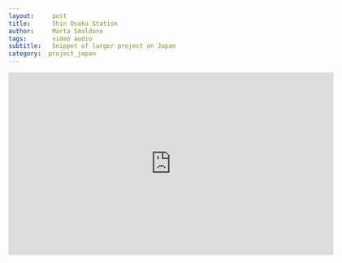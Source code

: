 ```yaml
---
layout:     post
title:      Shin Osaka Station
author:     Marta Smaldone
tags: 		video audio
subtitle:  	Snippet of larger project on Japan
category:  project_japan
---
```

<!-- Start Writing Below in Markdown -->


<iframe src="https://player.vimeo.com/video/214461939" width="640" height="360" frameborder="0" webkitallowfullscreen mozallowfullscreen allowfullscreen></iframe>